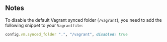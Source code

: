 Notes
-----

To disable the default Vagrant synced folder (`/vagrant`), you need to add the
following snippet to your `Vagrantfile`:

~~~ruby
config.vm.synced_folder ".", "/vagrant", disabled: true
~~~

